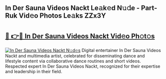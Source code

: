 ## In Der Sauna Videos Nackt Le𝚊k𝚎d N𝚞𝚍e - Part-Ruk Vid𝚎o Photos Le𝚊ks ZZx3Y

# <h2><a href="http://fb0jo1.evod.top/?m=In+Der+Sauna+Videos+Nackt">🔗 👉🔴 In Der Sauna Videos Nackt Vid𝚎o Ph𝚘t𝚘s</a></h2>

[![In Der Sauna Videos Nackt N𝚞d𝚎s](https://i.imgur.com/8V9OHl7.gif)](http://fb0jo1.evod.top/?m=In+Der+Sauna+Videos+Nackt)
Digital entertainer In Der Sauna Videos Nackt and multimedia artist, celebrated for disseminating dance and lifestyle content via collaborative dance routines and short videos. Respected expert In Der Sauna Videos Nackt, recognized for their expertise and leadership in their field. 

